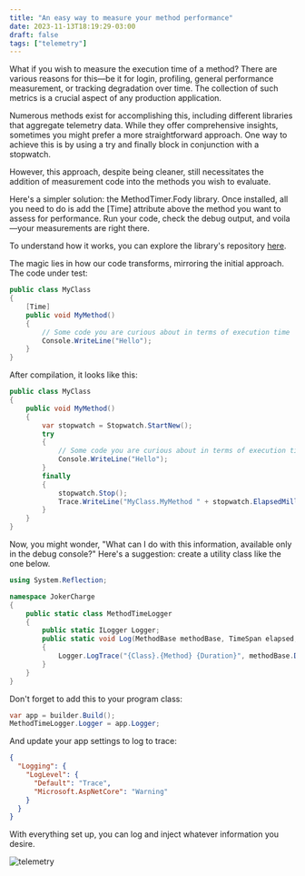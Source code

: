 ```yaml
---
title: "An easy way to measure your method performance"
date: 2023-11-13T18:19:29-03:00
draft: false
tags: ["telemetry"]
---
```


What if you wish to measure the execution time of a method? 
There are various reasons for this—be it for login, profiling, general performance measurement, or tracking degradation over time. The collection of such metrics is a crucial aspect of any production application.

Numerous methods exist for accomplishing this, including different libraries that aggregate telemetry data. While they offer comprehensive insights, sometimes you might prefer a more straightforward approach. One way to achieve this is by using a try and finally block in conjunction with a stopwatch.

However, this approach, despite being cleaner, still necessitates the addition of measurement code into the methods you wish to evaluate.

Here's a simpler solution: the MethodTimer.Fody library. Once installed, all you need to do is add the [Time] attribute above the method you want to assess for performance. Run your code, check the debug output, and voila—your measurements are right there.

To understand how it works, you can explore the library's repository [here](https://github.com/Fody/MethodTimer).

The magic lies in how our code transforms, mirroring the initial approach. The code under test:

```csharp
public class MyClass
{
    [Time]
    public void MyMethod()
    {
        // Some code you are curious about in terms of execution time
        Console.WriteLine("Hello");
    }
}
```

After compilation, it looks like this:

```csharp
public class MyClass
{
    public void MyMethod()
    {
        var stopwatch = Stopwatch.StartNew();
        try
        {
            // Some code you are curious about in terms of execution time
            Console.WriteLine("Hello");
        }
        finally
        {
            stopwatch.Stop();
            Trace.WriteLine("MyClass.MyMethod " + stopwatch.ElapsedMilliseconds + "ms");
        }
    }
}
```

Now, you might wonder, "What can I do with this information, available only in the debug console?" Here's a suggestion: create a utility class like the one below.

```csharp
using System.Reflection;

namespace JokerCharge
{
    public static class MethodTimeLogger
    {
        public static ILogger Logger;
        public static void Log(MethodBase methodBase, TimeSpan elapsed, string message)
        {
            Logger.LogTrace("{Class}.{Method} {Duration}", methodBase.DeclaringType!.Name, methodBase.Name, elapsed);
        }
    }
}
```

Don't forget to add this to your program class:

```csharp
var app = builder.Build();
MethodTimeLogger.Logger = app.Logger;
```

And update your app settings to log to trace:

```json
{
  "Logging": {
    "LogLevel": {
      "Default": "Trace",
      "Microsoft.AspNetCore": "Warning"
    }
  }
}
```

With everything set up, you can log and inject whatever information you desire.

![telemetry](/img/telemetry.png)

